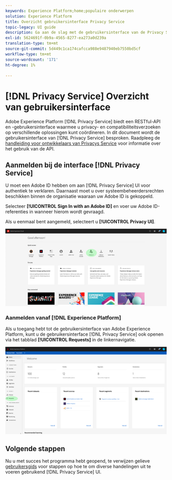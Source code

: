 ```yaml
---
keywords: Experience Platform;home;populaire onderwerpen
solution: Experience Platform
title: Overzicht gebruikersinterface Privacy Service
topic-legacy: UI guide
description: Ga aan de slag met de gebruikersinterface van de Privacy Service om privacyverzoeken in verschillende Experience Cloud-toepassingen te coördineren en te controleren.
exl-id: 5624691f-0b9a-4565-8277-ea273a0d239a
translation-type: tm+mt
source-git-commit: 5d449c1ca174cafcca988e9487940eb7550bd5cf
workflow-type: tm+mt
source-wordcount: '171'
ht-degree: 1%

---
```


# [!DNL Privacy Service] Overzicht van gebruikersinterface

Adobe Experience Platform [!DNL Privacy Service] biedt een RESTful-API en -gebruikersinterface waarmee u privacy- en compatibiliteitsverzoeken op verschillende oplossingen kunt coördineren. In dit document wordt de gebruikersinterface van [!DNL Privacy Service] besproken. Raadpleeg de [handleiding voor ontwikkelaars van Privacys Service](../api/getting-started.md) voor informatie over het gebruik van de API.

## Aanmelden bij de interface [!DNL Privacy Service]

U moet een Adobe ID hebben om aan [!DNL Privacy Service] UI voor authentiek te verklaren. Daarnaast moet u over systeembeheerdersrechten beschikken binnen de organisatie waaraan uw Adobe ID is gekoppeld.

Selecteer **[!UICONTROL Sign In with an Adobe ID]** en voer uw Adobe ID-referenties in wanneer hierom wordt gevraagd.

Als u eenmaal bent aangemeld, selecteert u **[!UICONTROL Privacy UI]**.

![](../images/ui-overview/quick-access.png)

### Aanmelden vanaf [!DNL Experience Platform]

Als u toegang hebt tot de gebruikersinterface van Adobe Experience Platform, kunt u de gebruikersinterface [!DNL Privacy Service] ook openen via het tabblad **[!UICONTROL Requests]** in de linkernavigatie.

![](../images/ui-overview/platform.png)

## Volgende stappen

Nu u met succes het programma hebt geopend, te verwijzen gelieve [gebruikersgids](user-guide.md) voor stappen op hoe te om diverse handelingen uit te voeren gebruikend [!DNL Privacy Service] UI.
